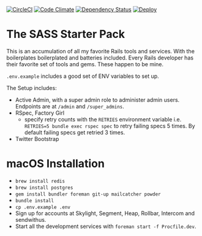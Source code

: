 [![CircleCI](https://circleci.com/gh/tansengming/rails-base/tree/develop.png)](https://circleci.com/gh/tansengming/rails-base/tree/develop)
[![Code Climate](https://codeclimate.com/github/tansengming/rails-base.png)](https://codeclimate.com/github/tansengming/rails-base)
[![Dependency Status](https://gemnasium.com/tansengming/rails-base.png)](https://gemnasium.com/tansengming/rails-base)
[![Deploy](https://www.herokucdn.com/deploy/button.png)](https://heroku.com/deploy?template=https://github.com/tansengming/rails-base/tree/develop)

# The SASS Starter Pack

This is an accumulation of all my favorite Rails tools and services. With the boilerplates boilerplated and batteries included. Every Rails developer has their favorite set of tools and gems. These happen to be mine.

`.env.example` includes a good set of ENV variables to set up.

The Setup includes:

- Active Admin, with a super admin role to administer admin users. Endpoints are at  `/admin` and `/super_admins`.
- RSpec, Factory Girl
  - specify retry counts with the `RETRIES` environment variable i.e. `RETRIES=5 bundle exec rspec spec` to retry failing specs 5 times. By default failing specs get retried 3 times.
- Twitter Bootstrap

# macOS Installation

- `brew install redis`
- `brew install postgres`
- `gem install bundler foreman git-up mailcatcher powder`
- `bundle install`
- `cp .env.example .env`
- Sign up for accounts at Skylight, Segment, Heap, Rollbar, Intercom and sendwithus.
- Start all the development services with `foreman start -f Procfile.dev`.